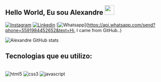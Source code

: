 
## Hello World, Eu sou  Alexandre  <img src=https://raw.githubusercontent.com/TheDudeThatCode/TheDudeThatCode/master/Assets/powerup.gif width="30"> 

[![Instagram](https://img.shields.io/badge/Instagram-E4405F?style=for-the-badge&logo=instagram&logoColor=white)](https://www.instagram.com/alexandre.koshy/)
[![Linkedin](https://img.shields.io/badge/LinkedIn-0077B5?style=for-the-badge&logo=linkedin&logoColor=white)]()
[![Whatsapp](https://img.shields.io/badge/WhatsApp-25D366?style=for-the-badge&logo=whatsapp&logoColor=white)](https://api.whatsapp.com/send?phone=5591984452652&text=Hi, I came from GitHub..)

![Alexandre GitHub stats](https://github-readme-stats.vercel.app/api?username=alexandrekosh&show_icons=true&theme=tokyonight)

## Tecnologias que eu utilizo:

<div style="display: inline_block;"><br>
<img aling="center" alt="html5"  src="https://img.shields.io/badge/HTML5-E34F26?style=for-the-badge&logo=html5&logoColor=white">
<img aling="center" alt="css3"  src="https://img.shields.io/badge/CSS3-1572B6?style=for-the-badge&logo=css3&logoColor=white">
<img aling="center" alt="javascript"  src="https://img.shields.io/badge/JavaScript-F7DF1E?style=for-the-badge&logo=javascript&logoColor=black">

</div>
